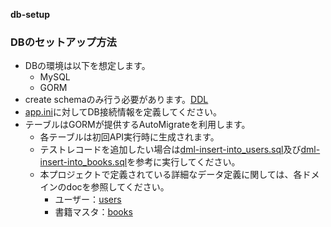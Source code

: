 **db-setup**

### DBのセットアップ方法
* DBの環境は以下を想定します。
  * MySQL
  * GORM
* create schemaのみ行う必要があります。[DDL](.db/setup/ddl-create-chema.sql)
* [app.ini](config/app.ini)に対してDB接続情報を定義してください。
* テーブルはGORMが提供するAutoMigrateを利用します。
  * 各テーブルは初回API実行時に生成されます。
  * テストレコードを追加したい場合は[dml-insert-into_users.sql](https://github.com/chalmeal/go-gin-auth/blob/master/.db/setup/dml-insert-into_users.sql)及び[dml-insert-into_books.sql](https://github.com/chalmeal/go-gin-auth/blob/master/.db/setup/dml-insert-into_books.sql)を参考に実行してください。
  * 本プロジェクトで定義されている詳細なデータ定義に関しては、各ドメインのdocを参照してください。
    * ユーザー：[users](https://github.com/chalmeal/go-gin-auth/blob/master/.doc/auth/App/App-Auth.md)
    * 書籍マスタ：[books](https://github.com/chalmeal/go-gin-auth/blob/master/.doc/books/books.md)
